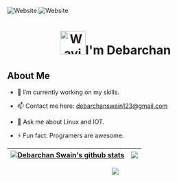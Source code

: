 ![Website](https://komarev.com/ghpvc/?username=djswain9&label=Profile%20views&color=0e75b6&style=flat)
![Website](https://img.shields.io/github/followers/djswain9?style=social)

<h1 align="center"><img src="https://media4.giphy.com/media/uL5P9fPUHmqwphj6Qy/giphy.gif?cid=ecf05e47qshbkmn8jnad1kk0z2n7oyhp90prg31k5rdpcgmh&rid=giphy.gif&ct=s" 
         alt="Waving hand animated gif"
         height="55"
         width="60" />I'm Debarchan</h1>
<h2> About Me </h2>

- 🔭 I’m currently working on my skills.
 
- 📫 Contact me here: debarchanswain123@gmail.com

- 💬 Ask me about Linux and IOT.

- ⚡ Fun fact: Programers are awesome.

| <a href="https://github.com/anuraghazra/github-readme-stats"><img align="center" src="https://github-readme-stats.vercel.app/api?username=djswain9&show_icons=true&include_all_commits=true&theme=tokyonight&hide_border=true" alt="Debarchan Swain's github stats" /></a> | <a href="https://github.com/anuraghazra/github-readme-stats"><img align="center" src="https://github-readme-stats.vercel.app/api/top-langs/?username=djswain9&layout=compact&theme=buefy&hide_border=true" /></a> |
| ------------- | ------------- |


<div align="center">
<img src="https://github-readme-stats.vercel.app/api/wakatime?username=djswain9&theme=gruvbox"/>
</div>


